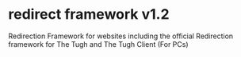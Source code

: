 # redirect framework v1.2
Redirection Framework for websites including the official Redirection framework for The Tugh and The Tugh Client (For PCs)
